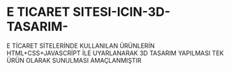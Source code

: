 # E TICARET SITESI-ICIN-3D-TASARIM-
E TİCARET SİTELERİNDE KULLANILAN ÜRÜNLERİN HTML+CSS+JAVASCRİPT İLE UYARLANARAK 3D TASARIM YAPILMASI TEK ÜRÜN OLARAK SUNULMASI AMAÇLANMIŞTIR
